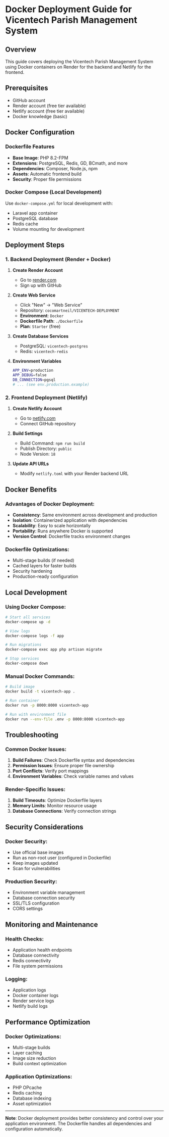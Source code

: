 # Docker Deployment Guide for Vicentech Parish Management System

## Overview
This guide covers deploying the Vicentech Parish Management System using Docker containers on Render for the backend and Netlify for the frontend.

## Prerequisites
- GitHub account
- Render account (free tier available)
- Netlify account (free tier available)
- Docker knowledge (basic)

## Docker Configuration

### Dockerfile Features
- **Base Image**: PHP 8.2-FPM
- **Extensions**: PostgreSQL, Redis, GD, BCmath, and more
- **Dependencies**: Composer, Node.js, npm
- **Assets**: Automatic frontend build
- **Security**: Proper file permissions

### Docker Compose (Local Development)
Use `docker-compose.yml` for local development with:
- Laravel app container
- PostgreSQL database
- Redis cache
- Volume mounting for development

## Deployment Steps

### 1. Backend Deployment (Render + Docker)

1. **Create Render Account**
   - Go to [render.com](https://render.com)
   - Sign up with GitHub

2. **Create Web Service**
   - Click "New" → "Web Service"
   - Repository: `cocomartneil/VICENTECH-DEPLOYMENT`
   - **Environment**: `Docker`
   - **Dockerfile Path**: `./Dockerfile`
   - **Plan**: `Starter` (free)

3. **Create Database Services**
   - PostgreSQL: `vicentech-postgres`
   - Redis: `vicentech-redis`

4. **Environment Variables**
   ```bash
   APP_ENV=production
   APP_DEBUG=false
   DB_CONNECTION=pgsql
   # ... (see env.production.example)
   ```

### 2. Frontend Deployment (Netlify)

1. **Create Netlify Account**
   - Go to [netlify.com](https://netlify.com)
   - Connect GitHub repository

2. **Build Settings**
   - Build Command: `npm run build`
   - Publish Directory: `public`
   - Node Version: `18`

3. **Update API URLs**
   - Modify `netlify.toml` with your Render backend URL

## Docker Benefits

### Advantages of Docker Deployment:
- **Consistency**: Same environment across development and production
- **Isolation**: Containerized application with dependencies
- **Scalability**: Easy to scale horizontally
- **Portability**: Runs anywhere Docker is supported
- **Version Control**: Dockerfile tracks environment changes

### Dockerfile Optimizations:
- Multi-stage builds (if needed)
- Cached layers for faster builds
- Security hardening
- Production-ready configuration

## Local Development

### Using Docker Compose:
```bash
# Start all services
docker-compose up -d

# View logs
docker-compose logs -f app

# Run migrations
docker-compose exec app php artisan migrate

# Stop services
docker-compose down
```

### Manual Docker Commands:
```bash
# Build image
docker build -t vicentech-app .

# Run container
docker run -p 8000:8000 vicentech-app

# Run with environment file
docker run --env-file .env -p 8000:8000 vicentech-app
```

## Troubleshooting

### Common Docker Issues:
1. **Build Failures**: Check Dockerfile syntax and dependencies
2. **Permission Issues**: Ensure proper file ownership
3. **Port Conflicts**: Verify port mappings
4. **Environment Variables**: Check variable names and values

### Render-Specific Issues:
1. **Build Timeouts**: Optimize Dockerfile layers
2. **Memory Limits**: Monitor resource usage
3. **Database Connections**: Verify connection strings

## Security Considerations

### Docker Security:
- Use official base images
- Run as non-root user (configured in Dockerfile)
- Keep images updated
- Scan for vulnerabilities

### Production Security:
- Environment variable management
- Database connection security
- SSL/TLS configuration
- CORS settings

## Monitoring and Maintenance

### Health Checks:
- Application health endpoints
- Database connectivity
- Redis connectivity
- File system permissions

### Logging:
- Application logs
- Docker container logs
- Render service logs
- Netlify build logs

## Performance Optimization

### Docker Optimizations:
- Multi-stage builds
- Layer caching
- Image size reduction
- Build context optimization

### Application Optimizations:
- PHP OPcache
- Redis caching
- Database indexing
- Asset optimization

---

**Note**: Docker deployment provides better consistency and control over your application environment. The Dockerfile handles all dependencies and configuration automatically.
